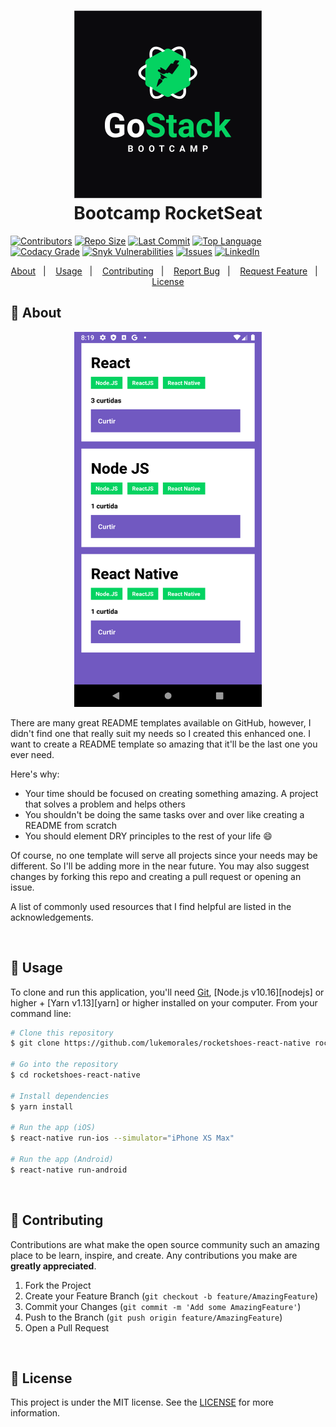 <h1 align="center">
    <img width="300" height="300" alt="Gostack Bootcamp" src="https://github.com/alessandroveras/gostack-desafio-conceitos-react-native/blob/master/images/GO1.png" />
    <br>
    Bootcamp RocketSeat
</h1>

<!-- PROJECT SHIELDS -->
<!--
*** I'm using markdown "reference style" links for readability.
*** Reference links are enclosed in brackets [ ] instead of parentheses ( ).
*** See the bottom of this document for the declaration of the reference variables
*** for contributors-url, forks-url, etc. This is an optional, concise syntax you may use.
*** https://www.markdownguide.org/basic-syntax/#reference-style-links
-->

<p align="center">

</p>

[![Contributors][contributors-shield]][contributors-url]
[![Repo Size][repository-size]][repo-url]
[![Last Commit][lastcommit-shield]][repo-url]
[![Top Language][toplanguage-shield]][repo-url]
[![Codacy Grade][codacy-shield]][codacy-url]
[![Snyk Vulnerabilities][vulnerabilities-shield]][vulnerabilities-url]
[![Issues][issues-shield]][issues-url]
[![LinkedIn][linkedin-shield]][linkedin-url]

<p align="center">
  <a href="#thought_balloon-about">About</a>&nbsp;&nbsp;&nbsp;|&nbsp;&nbsp;&nbsp;
  <a href="#wrench-usage">Usage</a>&nbsp;&nbsp;&nbsp;|&nbsp;&nbsp;&nbsp;  
  <a href="#muscle-contributing">Contributing</a>&nbsp;&nbsp;&nbsp;|&nbsp;&nbsp;&nbsp;
  <a href="https://github.com/alessandroveras/gostack-desafio-conceitos-react-native/issues">Report Bug</a>&nbsp;&nbsp;&nbsp;|&nbsp;&nbsp;&nbsp;
  <a href="https://github.com/alessandroveras/gostack-desafio-conceitos-react-native/issues">Request Feature</a>&nbsp;&nbsp;&nbsp;|&nbsp;&nbsp;&nbsp;
  <a href="#memo-license">License</a>
</p>

<!-- ABOUT THE PROJECT -->

## :thought_balloon: About

<p align="center"><a href="https://example.com" rel="nofollow"><img width="300" height="600"src="/images/screenshot.png" alt="Product Name Screen Shot" style="max-width:100%;"></a>
</p>

There are many great README templates available on GitHub, however, I didn't find one that really suit my needs so I created this enhanced one. I want to create a README template so amazing that it'll be the last one you ever need.

Here's why:
* Your time should be focused on creating something amazing. A project that solves a problem and helps others
* You shouldn't be doing the same tasks over and over like creating a README from scratch
* You should element DRY principles to the rest of your life :smile:

Of course, no one template will serve all projects since your needs may be different. So I'll be adding more in the near future. You may also suggest changes by forking this repo and creating a pull request or opening an issue.

A list of commonly used resources that I find helpful are listed in the acknowledgements.

</br>

<!-- USAGE -->

## :wrench: Usage

To clone and run this application, you'll need [Git](https://git-scm.com), [Node.js v10.16][nodejs] or higher + [Yarn v1.13][yarn] or higher installed on your computer. From your command line:

```bash
# Clone this repository
$ git clone https://github.com/lukemorales/rocketshoes-react-native rocketshoesRN

# Go into the repository
$ cd rocketshoes-react-native

# Install dependencies
$ yarn install

# Run the app (iOS)
$ react-native run-ios --simulator="iPhone XS Max"

# Run the app (Android)
$ react-native run-android
```
</br>

<!-- CONTRIBUTING -->
## :muscle: Contributing

Contributions are what make the open source community such an amazing place to be learn, inspire, and create. Any contributions you make are **greatly appreciated**.

1. Fork the Project
2. Create your Feature Branch (`git checkout -b feature/AmazingFeature`)
3. Commit your Changes (`git commit -m 'Add some AmazingFeature'`)
4. Push to the Branch (`git push origin feature/AmazingFeature`)
5. Open a Pull Request

</br>

<!-- LICENSING -->
## :memo: License

This project is under the MIT license. See the [LICENSE](https://github.com/alessandroveras/gostack-desafio-conceitos-react-native/blob/master/LICENSE) for more information.




<!-- MARKDOWN LINKS & IMAGES -->
<!-- https://www.markdownguide.org/basic-syntax/#reference-style-links -->

<!-- SHIELDS -->
[contributors-shield]: https://img.shields.io/github/contributors/alessandroveras/gostack-desafio-conceitos-react-native.svg?style=plastic
[repository-size]: https://img.shields.io/github/repo-size/alessandroveras/gostack-desafio-conceitos-react-native.svg?style=plastic
[toplanguage-shield]: https://img.shields.io/github/languages/top/alessandroveras/gostack-desafio-conceitos-react-native.svg?style=plastic
[codacy-shield]: https://img.shields.io/codacy/grade/9eedcd97cf174b7daa4f368ea0593284?style=plastic
[vulnerabilities-shield]: https://img.shields.io/snyk/vulnerabilities/github/alessandroveras/gostack-desafio-conceitos-react-native?style=plastic
[issues-shield]: https://img.shields.io/github/issues/alessandroveras/gostack-desafio-conceitos-react-native.svg?style=plastic
[lastcommit-shield]: https://img.shields.io/github/last-commit/alessandroveras/gostack-desafio-conceitos-react-native?style=plastic
[linkedin-shield]: https://img.shields.io/badge/-LinkedIn-black.svg?style=plastic&logo=linkedin&colorB=555

<!-- URL -->
[contributors-url]: https://github.com/alessandroveras/gostack-desafio-conceitos-react-native/graphs/contributors
[codacy-url]: https://app.codacy.com/manual/alessandroveras/gostack-desafio-conceitos-react-native?utm_source=github.com&utm_medium=referral&utm_content=alessandroveras/gostack-desafio-conceitos-react-native&utm_campaign=Badge_Grade_Dashboard
[vulnerabilities-url]: https://snyk.io/test/github/alessandroveras/gostack-desafio-conceitos-react-native?targetFile=package.json
[issues-url]: https://github.com/alessandroveras/gostack-desafio-conceitos-react-native/issues
[linkedin-url]: https://www.linkedin.com/in/alessandro-veras-09903022/
[repo-url]: https://github.com/alessandroveras/gostack-desafio-conceitos-react-native
[product-screenshot]: images/screenshot.png